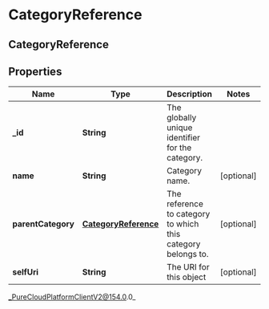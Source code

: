 # CategoryReference

## CategoryReference

## Properties

|Name | Type | Description | Notes|
|------------ | ------------- | ------------- | -------------|
| **_id** | **String** | The globally unique identifier for the category. | |
| **name** | **String** | Category name. | [optional] |
| **parentCategory** | [**CategoryReference**](CategoryReference) | The reference to category to which this category belongs to. | [optional] |
| **selfUri** | **String** | The URI for this object | [optional] |



_PureCloudPlatformClientV2@154.0.0_
